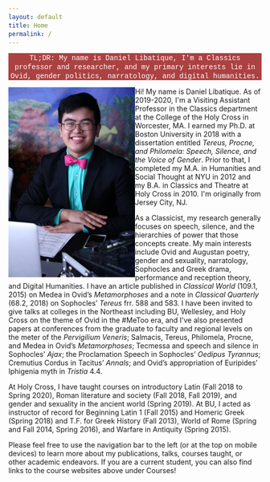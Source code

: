 ```yaml
---
layout: default
title: Home
permalink: /
---
```


<p align="center" style="background-color:#ac4142; color:#FFFFFF;"><span style="font-family:Courier;">TL;DR: My name is Daniel Libatique, I'm a Classics professor and researcher, and my primary interests lie in Ovid, gender politics, narratology, and digital humanities.</span></p>

<img align="left" src="../images/headshot.jpg" style="float" width="50%">

Hi! My name is Daniel Libatique. As of 2019-2020, I'm a Visiting Assistant Professor in the Classics department at the College of the Holy Cross in Worcester, MA. I earned my Ph.D. at Boston University in 2018 with a dissertation entitled *Tereus, Procne, and Philomela: Speech, Silence, and the Voice of Gender*. Prior to that, I completed my M.A. in Humanities and Social Thought at NYU in 2012 and my B.A. in Classics and Theatre at Holy Cross in 2010. I'm originally from Jersey City, NJ.

As a Classicist, my research generally focuses on speech, silence, and the hierarchies of power that those concepts create. My main interests include Ovid and Augustan poetry, gender and sexuality, narratology, Sophocles and Greek drama, performance and reception theory, and Digital Humanities. I have an article published in *Classical World* (109.1, 2015) on Medea in Ovid’s *Metamorphoses* and a note in *Classical Quarterly* (68.2, 2018) on Sophocles’ *Tereus* frr. 588 and 583. I have been invited to give talks at colleges in the Northeast including BU, Wellesley, and Holy Cross on the theme of Ovid in the #MeToo era, and I've also presented papers at conferences from the graduate to faculty and regional levels on the meter of the *Pervigilium Veneris*; Salmacis, Tereus, Philomela, Procne, and Medea in Ovid’s *Metamorphoses*; Tecmessa and speech and silence in Sophocles’ *Ajax*; the Proclamation Speech in Sophocles’ *Oedipus Tyrannus*; Cremutius Cordus in Tacitus’ *Annals*; and Ovid’s appropriation of Euripides’ Iphigenia myth in *Tristia* 4.4.

At Holy Cross, I have taught courses on introductory Latin (Fall 2018 to Spring 2020), Roman literature and society (Fall 2018, Fall 2019), and gender and sexuality in the ancient world (Spring 2019). At BU, I acted as instructor of record for Beginning Latin 1 (Fall 2015) and Homeric Greek (Spring 2018) and T.F. for Greek History (Fall 2013), World of Rome (Spring and Fall 2014, Spring 2016), and Warfare in Antiquity (Spring 2015).

Please feel free to use the navigation bar to the left (or at the top on mobile devices) to learn more about my publications, talks, courses taught, or other academic endeavors. If you are a current student, you can also find links to the course websites above under Courses!
